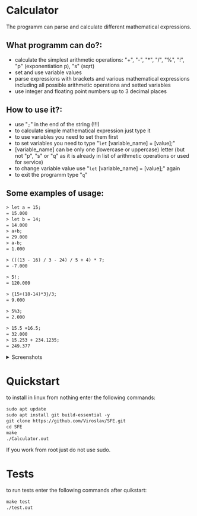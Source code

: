 # Calculator
The programm can parse and calculate different mathematical expressions.


## What programm can do?:
- calculate the simplest arithmetic operations: "+", "-", "*", "/", "%", "!", "p" (exponentiation p), "s" (sqrt)
- set and use variable values
- parse expressions with brackets and various mathematical expressions including all possible arithmetic operations and setted variables
- use integer and floating point numbers up to 3 decimal places 

## How to use it?:
- use "`;`" in the end of the string (!!!)
- to calculate simple mathematical expression just type it
- to use variables you need to set them first
- to set variables you need to type "`let` [variable_name] = [value];"
- [variable_name] can be only one (lowercase or uppercase) letter (but not "p", "s" or "q" as it is already in list of arithmetic operations or used for service)
- to change variable value use "`let` [variable_name] = [value];" again
- to exit the programm type "`q`"

## Some examples of usage:
```
> let a = 15;
= 15.000
> let b = 14;
= 14.000
> a+b;
= 29.000
> a-b;
= 1.000
```
```
> (((13 - 16) / 3 - 24) / 5 + 4) * 7;
= -7.000
```
```
> 5!;
= 120.000
```
```
> {15+(18-14)*3}/3;
= 9.000
```
```
> 5%3;
= 2.000
```
```
> 15.5 +16.5;
= 32.000
> 15.253 + 234.1235;
= 249.377
```
<details>
  <summary>Screenshots</summary>
 <img width="240" src="./pictures/programm%20work%201.png">
 <img width="240" src="./pictures/programm%20work%202.png">
 <img width="240" src="./pictures/programm%20work%203.png">
 <img width="240" src="./pictures/programm%20work%204.png">
 <img width="240" src="./pictures/programm%20work%205.png">
 <img width="240" src="./pictures/programm%20work%206.png">
</details>

# Quickstart
 to install in linux from nothing
 enter the following commands:

```
sudo apt update
sudo apt install git build-essential -y
git clone https://github.com/Viroslav/SFE.git
cd SFE
make
./Calculator.out
```

If you work from root just do not use sudo.

# Tests

to run tests 
enter the following commands after quikstart:

```
make test
./test.out
```

